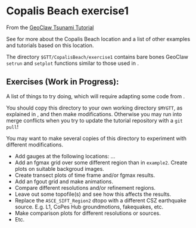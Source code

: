 # Copalis Beach exercise1

From the
[GeoClaw Tsunami Tutorial](https://rjleveque.github.io/geoclaw_tsunami_tutorial)

See [](../README) for more about the Copalis Beach location and a
list of other examples and tutorials based on this location.

The directory `$GTT/CopalisBeach/exercise1`
contains bare bones GeoClaw `setrun` and `setplot` functions 
similar to those used in [](../example1/README).


## Exercises (Work in Progress):

A list of things to try doing, which will require adapting some code from
[](../example2/README).

You should copy this directory to your own working directory `$MYGTT`,
as explained in [](../../../workflow), and then make modifications.
Otherwise you may run into merge conflicts when you try to update the
tutorial repository with a `git pull`!

You may want to make several copies of this directory to experiment with
different modifications.

- Add gauges at the following locations: ...
- Add an fgmax grid over some different region than in `example2`.
  Create plots on suitable backgroud images.
- Create transect plots of time frame and/or fgmax results.
- Add an fgout grid and make animations.
- Compare different resolutions and/or refinement regions.
- Leave out some topofile(s) and see how this affects the results.
- Replace the `ASCE_SIFT_Region2` dtopo with a different CSZ earthquake
  source. E.g. L1, CoPes Hub groundmotions, fakequakes, etc.
- Make comparison plots for different resolutions or sources.
- Etc.

